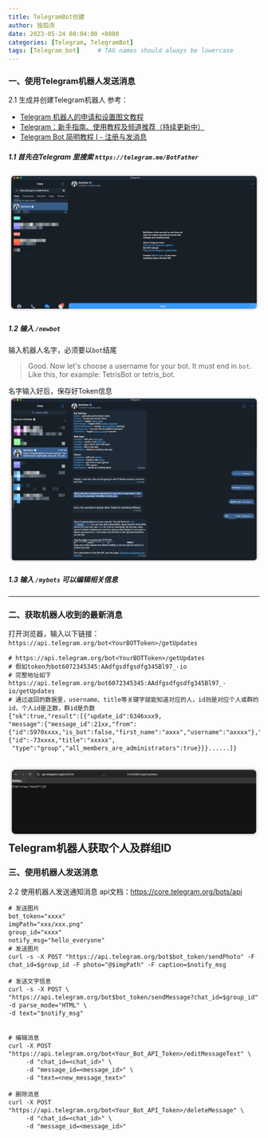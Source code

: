 ```yaml
---
title: TelegramBot创建
author: 独孤流
date: 2023-05-24 08:04:00 +0800
categories: [Telegram, TelegramBot]
tags: [Telegram_bot]     # TAG names should always be lowercase
---
```


### 一、使用Telegram机器人发送消息
2.1 生成并创建Telegram机器人
参考：
- [Telegram 机器人的申请和设置图文教程](https://www.dengnz.com/2020/11/23/telegram-%E6%9C%BA%E5%99%A8%E4%BA%BA%E7%9A%84%E7%94%B3%E8%AF%B7%E5%92%8C%E8%AE%BE%E7%BD%AE%E5%9B%BE%E6%96%87%E6%95%99%E7%A8%8B/)
- [Telegram：新手指南、使用教程及频道推荐（持续更新中）](https://pipuwong.com/telegram)
- [Telegram Bot 简明教程 I - 注册与发消息](https://clox.nu/blog/brief-tutorial-on-telegram-bot-i/)

##### 1.1 首先在Telegram 里搜索 `https://telegram.me/BotFather`
![image](/assets/img/telegramBot/bot1.png)

##### 1.2 输入 `/newbot`

输入机器人名字，必须要以`bot`结尾
> Good. Now let's choose a username for your bot. It must end in `bot`. Like this, for example: TetrisBot or tetris_bot.

名字输入好后，保存好Token信息
![image](/assets/img/telegramBot/bot2.png)

##### 1.3 输入 `/mybots` 可以编辑相关信息


----
### 二、获取机器人收到的最新消息

打开浏览器，输入以下链接：`https://api.telegram.org/bot<YourBOTToken>/getUpdates`
```
# https://api.telegram.org/bot<YourBOTToken>/getUpdates
# 假如token为bot6072345345:AAdfgsdfgsdfg345Bl97_-io
# 完整地址如下
https://api.telegram.org/bot6072345345:AAdfgsdfgsdfg345Bl97_-io/getUpdates
# 通过返回的数据里，username、title等关键字就能知道对应的人，id则是对应个人或群的id，个人id是正数，群id是负数
{"ok":true,"result":[{"update_id":6346xxx9,
"message":{"message_id":21xx,"from":{"id":5970xxxx,"is_bot":false,"first_name":"axxx","username":"axxxx"},"chat":{"id":-73xxxx,"title":"xxxxx",
 "type":"group","all_members_are_administrators":true}}}......]}
```
![image](/assets/img/telegramBot/bot3.png)
Telegram机器人获取个人及群组ID
----
### 三、使用机器人发送消息
2.2 使用机器人发送通知消息
api文档：https://core.telegram.org/bots/api
```
# 发送图片
bot_token="xxxx"
imgPath="xxx/xxx.png"
group_id="xxxx"
notify_msg="hello_everyone"
# 发送图片
curl -s -X POST "https://api.telegram.org/bot$bot_token/sendPhoto" -F chat_id=$group_id -F photo="@$imgPath" -F caption=$notify_msg

# 发送文字信息
curl -s -X POST \
"https://api.telegram.org/bot$bot_token/sendMessage?chat_id=$group_id" -d parse_mode="HTML" \
-d text="$notify_msg"


# 编辑消息
curl -X POST "https://api.telegram.org/bot<Your_Bot_API_Token>/editMessageText" \
     -d "chat_id=<chat_id>" \
     -d "message_id=<message_id>" \
     -d "text=<new_message_text>"

# 删除消息
curl -X POST "https://api.telegram.org/bot<Your_Bot_API_Token>/deleteMessage" \
     -d "chat_id=<chat_id>" \
     -d "message_id=<message_id>"

```